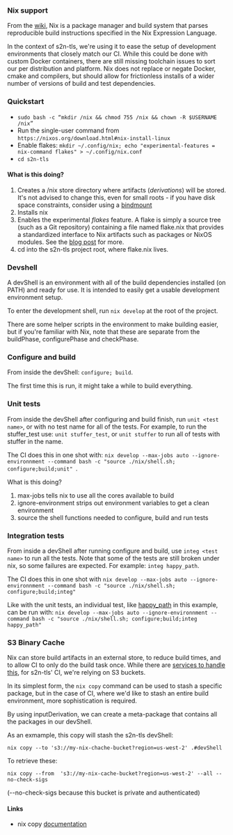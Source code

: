 ### Nix support

From the [wiki](https://nixos.wiki/wiki/Nix_package_manager), Nix is a package manager and build system that parses reproducible build instructions specified in the Nix Expression Language.

In the context of s2n-tls, we're using it to ease the setup of development environments that
 closely match our CI. While this could be done with custom Docker containers, there are still missing toolchain issues to sort our per distribution and platform. Nix
 does not replace or negate Docker, cmake and compilers, but should allow for frictionless installs of a wider number of versions of build and test dependencies.

### Quickstart

- `sudo bash -c “mkdir /nix && chmod 755 /nix && chown -R $USERNAME /nix”`
- Run the single-user command from `https://nixos.org/download.html#nix-install-linux`
- Enable flakes: `mkdir ~/.config/nix; echo "experimental-features = nix-command flakes" > ~/.config/nix.conf`
- `cd s2n-tls`

#### What is this doing?

1. Creates a /nix store directory where artifacts (_derivations_) will be stored.  It's not advised to change this, even for small roots - if you have disk space constraints, consider using a [bindmount](https://docs.rackspace.com/support/how-to/bind-mounts-in-linux/)
1. Installs nix
2. Enables the experimental _flakes_ feature.  A flake is simply a source tree (such as a Git repository) containing a file named flake.nix that provides a standardized interface to Nix artifacts such as packages or NixOS modules. See the [blog post](https://www.tweag.io/blog/2020-05-25-flakes/) for more.
1. cd into the s2n-tls project root, where flake.nix lives.
### Devshell

A devShell is an environment with all of the build dependencies installed (on PATH) and ready for use. It is intended to easily get a usable development environment setup.

To enter the development shell, run `nix develop` at the root of the project.

There are some helper scripts in the environment to make building easier, but if you're familiar with Nix, note that these are 
separate from the buildPhase, configurePhase and checkPhase.
### Configure and build

From inside the devShell: `configure; build`.

The first time this is run, it might take a while to build everything.

### Unit tests

From inside the devShell after configuring and build finish, run `unit <test name>`, or with no test name for all of the tests.
For example, to run the stuffer_test use: `unit stuffer_test`, or `unit stuffer` to run all of tests with stuffer in the name.

The CI does this in one shot with: `nix develop --max-jobs auto --ignore-environnment --command bash -c "source ./nix/shell.sh; configure;build;unit" `.

What is this doing?

1. max-jobs tells nix to use all the cores available to build
2. ignore-environment strips out environment variables to get a clean environment
3. source the shell functions needed to configure, build and run tests
### Integration tests

From inside a devShell after running configure and build, use `integ <test name>` to run all the tests.  Note that some of the tests are still broken under nix, so some failures are expected.
For example: `integ happy_path`.

The CI does this in one shot with `nix develop --max-jobs auto --ignore-environnment --command bash -c "source ./nix/shell.sh; configure;build;integ" `

Like with the unit tests, an individual test, like [happy_path](https://github.com/aws/s2n-tls/blob/main/tests/integrationv2/test_happy_path.py) in this example, can be run with: `nix develop --max-jobs auto --ignore-environnment --command bash -c "source ./nix/shell.sh; configure;build;integ happy_path"`


### S3 Binary Cache

Nix can store build artifacts in an external store, to reduce build times, and to allow CI to only do the build task once.
While there are [services to handle this](https://www.cachix.org/), for s2n-tls' CI, we're relying on S3 buckets.

In its simplest form, the `nix copy` command can be used to stash a specific package, but in the case of CI, where we'd like to stash an entire build environment,
 more sophistication is required.

By using inputDerivation, we can create a meta-package that contains all the packages in our devShell.

As an exmample, this copy will stash the s2n-tls devShell:

```
nix copy --to 's3://my-nix-chache-bucket?region=us-west-2' .#devShell
```

To retrieve these:

```
nix copy --from  's3://my-nix-cache-bucket?region=us-west-2' --all --no-check-sigs
```

(--no-check-sigs because this bucket is private and authenticated)

#### Links

- nix copy [documentation](https://nixos.org/manual/nix/stable/command-ref/new-cli/nix3-copy.html)
